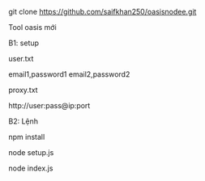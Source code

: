 git clone https://github.com/saifkhan250/oasisnodee.git

Tool oasis mới 

B1: setup 

user.txt

email1,password1
email2,password2

proxy.txt

http://user:pass@ip:port

B2: Lệnh 

npm install

node setup.js

node index.js
